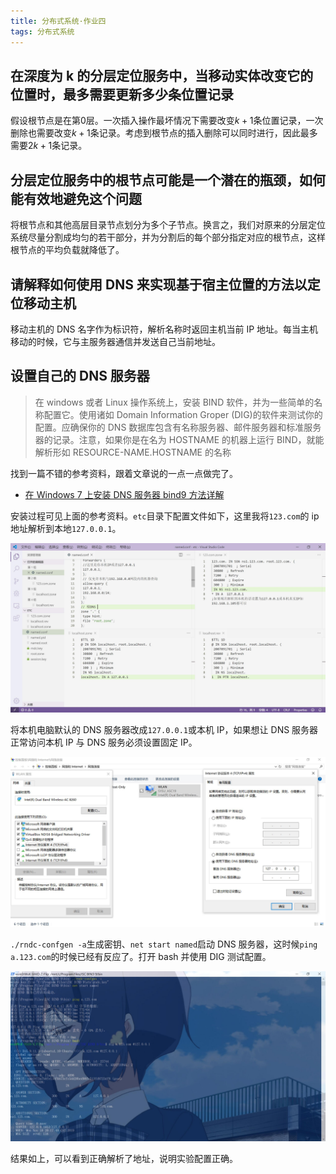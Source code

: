 ```yaml
---
title: 分布式系统·作业四
tags: 分布式系统
---
```


## 在深度为 k 的分层定位服务中，当移动实体改变它的位置时，最多需要更新多少条位置记录

假设根节点是在第$0$层。一次插入操作最坏情况下需要改变$k+1$条位置记录，一次删除也需要改变$k+1$条记录。考虑到根节点的插入删除可以同时进行，因此最多需要$2k+1$条记录。

## 分层定位服务中的根节点可能是一个潜在的瓶颈，如何能有效地避免这个问题

将根节点和其他高层目录节点划分为多个子节点。换言之，我们对原来的分层定位系统尽量分割成均匀的若干部分，并为分割后的每个部分指定对应的根节点，这样根节点的平均负载就降低了。

## 请解释如何使用 DNS 来实现基于宿主位置的方法以定位移动主机

移动主机的 DNS 名字作为标识符，解析名称时返回主机当前 IP 地址。每当主机移动的时候，它与主服务器通信并发送自己当前地址。

## 设置自己的 DNS 服务器

> 在 windows 或者 Linux 操作系统上，安装 BIND 软件，并为一些简单的名称配置它。使用诸如 Domain Information Groper (DIG)的软件来测试你的配置。应确保你的 DNS 数据库包含有名称服务器、邮件服务器和标准服务器的记录。注意，如果你是在名为 HOSTNAME 的机器上运行 BIND，就能解析形如 RESOURCE-NAME.HOSTNAME 的名称

找到一篇不错的参考资料，跟着文章说的一点一点做完了。

- [在 Windows 7 上安装 DNS 服务器 bind9 方法详解](https://www.jb51.net/article/137012.htm)

安装过程可见上面的参考资料。`etc`目录下配置文件如下，这里我将`123.com`的 ip 地址解析到本地`127.0.0.1`。

![1](/assets/image/2019-11-07-1.jpg)

将本机电脑默认的 DNS 服务器改成`127.0.0.1`或本机 IP，如果想让 DNS 服务器正常访问本机 IP 与 DNS 服务必须设置固定 IP。

![2](/assets/image/2019-11-07-2.jpg)

`./rndc-confgen -a`生成密钥、`net start named`启动 DNS 服务器，这时候`ping a.123.com`的时候已经有反应了。打开 bash 并使用 DIG 测试配置。

![3](/assets/image/2019-11-07-3.jpg)

结果如上，可以看到正确解析了地址，说明实验配置正确。
